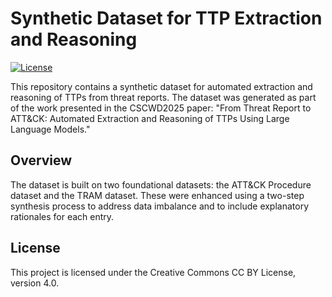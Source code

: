 # Synthetic Dataset for TTP Extraction and Reasoning

[![License](https://img.shields.io/badge/license-CC--BY--NC--SA--4.0-lightgrey)](https://creativecommons.org/licenses/by/4.0/)

This repository contains a synthetic dataset for automated extraction and reasoning of TTPs from threat reports. The dataset was generated as part of the work presented in the CSCWD2025 paper:
"From Threat Report to ATT&CK: Automated Extraction and Reasoning of TTPs Using Large Language Models."

## Overview
The dataset is built on two foundational datasets: the ATT&CK Procedure dataset and the TRAM dataset. These were enhanced using a two-step synthesis process to address data imbalance and to include explanatory rationales for each entry.

## License
This project is licensed under the Creative Commons CC BY License, version 4.0.
